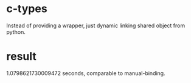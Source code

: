 c-types
=======
Instead of providing a wrapper, just dynamic linking shared object from python.

result
======
1.0798621730009472 seconds, comparable to manual-binding.